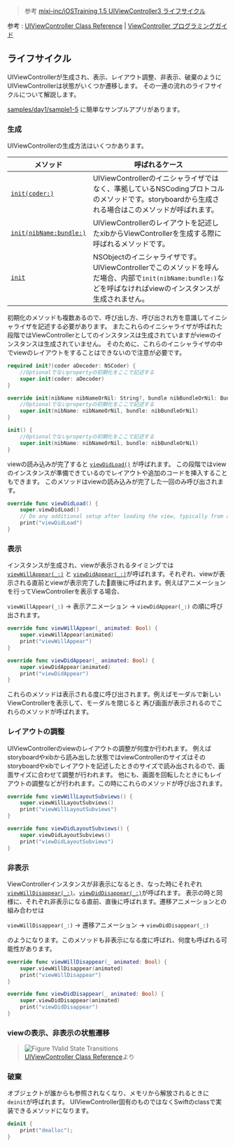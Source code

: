 > 参考 [mixi-inc/iOSTraining 1.5 UIViewController3 ライフサイクル](https://github.com/mixi-inc/iOSTraining/wiki/1.5-UIViewController3---%E3%83%A9%E3%82%A4%E3%83%95%E3%82%B5%E3%82%A4%E3%82%AF%E3%83%AB)

参考 : [UIViewController Class Reference](https://developer.apple.com/reference/uikit/uiviewcontroller) | [ViewController プログラミングガイド](https://developer.apple.com/jp/documentation/ViewControllerPGforiOS.pdf)

## ライフサイクル

UIViewControllerが生成され、表示、レイアウト調整、非表示、破棄のようにUIViewControllerは状態がいくつか遷移します。
その一連の流れのライフサイクルについて解説します。

[samples/day1/sample1-5](../../samples/day1/sample1-5)
に簡単なサンプルアプリがあります。

### 生成

UIViewControllerの生成方法はいくつかあります。

| メソッド | 呼ばれるケース |
| -------- | -------------- |
| [`init(coder:)`](https://developer.apple.com/reference/foundation/nscoding/1416145-init) | UIViewControllerのイニシャライザではなく、準拠しているNSCodingプロトコルのメソッドです。storyboardから生成される場合はこのメソッドが呼ばれます。 |
| [`init(nibName:bundle:)`](https://developer.apple.com/reference/uikit/uiviewcontroller/1621359-init) | UIViewControllerのレイアウトを記述したxibからViewControllerを生成する際に呼ばれるメソッドです。 |
| [`init`](https://developer.apple.com/reference/objectivec/nsobject/1418641-init) | NSObjectのイニシャライザです。UIViewControllerでこのメソッドを呼んだ場合、内部で`init(nibName:bundle:)`などを呼ばなければviewのインスタンスが生成されません。 |

初期化のメソッドも複数あるので、呼び出し方、呼び出され方を意識してイニシャライザを記述する必要があります。
またこれらのイニシャライザが呼ばれた段階ではViewControllerとしてのインスタンスは生成されていますがviewのインスタンスは生成されていません。
そのために、これらのイニシャライザの中でviewのレイアウトをすることはできないので注意が必要です。

```swift
required init?(coder aDecoder: NSCoder) {
    //Optionalでないpropertyの初期化をここで記述する
    super.init(coder: aDecoder)
}

override init(nibName nibNameOrNil: String?, bundle nibBundleOrNil: Bundle?) {
    //Optionalでないpropertyの初期化をここで記述する
    super.init(nibName: nibNameOrNil, bundle: nibBundleOrNil)
}

init() {
    //Optionalでないpropertyの初期化をここで記述する
    super.init(nibName: nibNameOrNil, bundle: nibBundleOrNil)
}
```

viewの読み込みが完了すると [`viewDidLoad()`](https://developer.apple.com/reference/uikit/uiviewcontroller/1621495-viewdidload) が呼ばれます。
この段階ではviewのインスタンスが準備できているのでレイアウトや追加のコードを挿入することもできます。
このメソッドはviewの読み込みが完了した一回のみ呼び出されます。

```swift
override func viewDidLoad() {
    super.viewDidLoad()
    // Do any additional setup after loading the view, typically from a nib.
    print("viewDidLoad")
}
```

### 表示

インスタンスが生成され、viewが表示されるタイミングでは
[`viewWillAppear(_:)`](https://developer.apple.com/reference/uikit/uiviewcontroller/1621510-viewwillappear)
と
[`viewDidAppear(_:)`](https://developer.apple.com/reference/uikit/uiviewcontroller/1621423-viewdidappear)が呼ばれます。それぞれ、viewが表示される直前とviewが表示完了した直後に呼ばれます。例えばアニメーションを行ってViewControllerを表示する場合、

`viewWillAppear(_:)` → 表示アニメーション → `viewDidAppear(_:)` の順に呼び出されます。

```swift
override func viewWillAppear(_ animated: Bool) {
    super.viewWillAppear(animated)
    print("viewWillAppear")
}

override func viewDidAppear(_ animated: Bool) {
    super.viewDidAppear(animated)
    print("viewDidAppear")
}
```

これらのメソッドは表示される度に呼び出されます。例えばモーダルで新しいViewControllerを表示して、モーダルを閉じると
再び画面が表示されるのでこれらのメソッドが呼ばれます。

### レイアウトの調整

UIViewControllerのviewのレイアウトの調整が何度か行われます。
例えばstoryboardやxibから読み出した状態ではviewControllerのサイズはそのstoryboardやxibでレイアウトを記述したときのサイズで読み出されるので、画面サイズに合わせて調整が行われます。
他にも、画面を回転したときにもレイアウトの調整などが行われます。この時にこれらのメソッドが呼び出されます。

```swift
override func viewWillLayoutSubviews() {
    super.viewWillLayoutSubviews()
    print("viewWillLayoutSubviews")
}

override func viewDidLayoutSubviews() {
    super.viewDidLayoutSubviews()
    print("viewDidLayoutSubviews")
}
```

### 非表示

ViewControllerインスタンスが非表示になるとき、なった時にそれぞれ [`viewWillDisappear(_:)`](https://developer.apple.com/reference/uikit/uiviewcontroller/1621485-viewwilldisappear)、[`viewDidDisappear(_:)`](https://developer.apple.com/reference/uikit/uiviewcontroller/1621477-viewdiddisappear)が呼ばれます。
表示の時と同様に、それぞれ非表示になる直前、直後に呼ばれます。遷移アニメーションとの組み合わせは

 `viewWillDisappear(_:)` → 遷移アニメーション → `viewDidDisappear(_:)`

のようになります。このメソッドも非表示になる度に呼ばれ、何度も呼ばれる可能性があります。

```swift
override func viewWillDisappear(_ animated: Bool) {
    super.viewWillDisappear(animated)
    print("viewWillDisappear")
}

override func viewDidDisappear(_ animated: Bool) {
    super.viewDidDisappear(animated)
    print("viewDidDisappear")
}
```

### viewの表示、非表示の状態遷移

> ![Figure 1Valid State Transitions](https://docs-assets.developer.apple.com/published/f06f30fa63/UIViewController_Class_Reference_2x_ddcaa00c-87d8-4c85-961e-ccfb9fa4aac2.png)  
> [UIViewController Class Reference](https://developer.apple.com/library/prerelease/ios/documentation/UIKit/Reference/UIViewController_Class/index.html)より

### 破棄

オブジェクトが誰からも参照されなくなり、メモリから解放されるときに`deinit`が呼ばれます。
UIViewController固有のものではなくSwiftのclassで実装できるメソッドになります。

```swift
deinit {
    print("dealloc");
}
```
